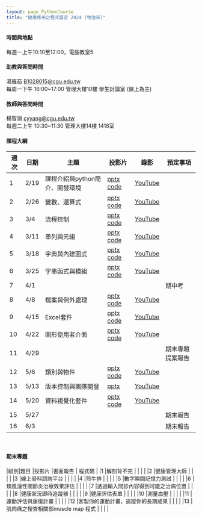```yaml
---
layout: page_PythonCourse
title: "健康應用之程式語言 2024 (物治系)"
---
```

<!---
課程代碼 GT0174
開課序號 61033
學生人數 49人
-->

#### 時間與地點
每週一上午10:10至12:00，電腦教室5<br/>

#### 助教與答問時間
湯雁茹 B1028015@cgu.edu.tw <br/>
每周一下午 16:00~17:00 管理大樓10樓 學生討論室 (線上為主) <br/>

#### 教師與答問時間
楊智淵 cyyang@cgu.edu.tw <br/>
每週二上午 10:30~11:30 管理大樓14樓 1416室<br/>

#### 課程大綱

|週次|日期   |主題                       |投影片   |錄影       | 預定事項     |
|--- |---   |---                        |---     |---        |---       |
|1   |2/19  | 課程介紹與python簡介、開發環境       | [pptx](https://changgunguniversity-my.sharepoint.com/:p:/g/personal/d000019097_cgu_edu_tw/EWE2xpbRm9tLhgnKREF8LYABDFQ8D7Vm7N0F1dwjnPosrQ?e=rhte1G) [code](https://changgunguniversity-my.sharepoint.com/:f:/g/personal/d000019097_cgu_edu_tw/EgTC2j0wDgNLn4HNjNtp0iMBrfHhnS90_YSWiKoJk7lYeQ?e=lQQcd1)       |  [YouTube](https://youtu.be/BXqpsbl7iEw)        |          |
|2   |2/26  | 變數、運算式               | [pptx](https://changgunguniversity-my.sharepoint.com/:p:/g/personal/d000019097_cgu_edu_tw/EY6dsm6bQQhFlRL1wAIaq6UBA6F3OvZkpVxUgJZCxCVAVw?e=WX8hdP) [code](https://changgunguniversity-my.sharepoint.com/:f:/g/personal/d000019097_cgu_edu_tw/EnoxoOREvOJNrwGwixNMcrEBGf7jzcqb2-FQJIiDJbkE5w?e=HgKhjz)       | [YouTube](https://youtu.be/FK1JJ8RebwM)         |          |
|3   |3/4   | 流程控制                   | [pptx](https://changgunguniversity-my.sharepoint.com/:p:/g/personal/d000019097_cgu_edu_tw/EeMYxYwmjtRBuLm3Eegy3eQBeeJ3ZmcrsIsNniZJYFpGLg?e=oZDU6e) [code](https://changgunguniversity-my.sharepoint.com/:f:/g/personal/d000019097_cgu_edu_tw/EhT6fGcO-ZtMritw7V76TVkBbbLEMFN2SXtT3rtcIrbrrg?e=1FM4eA)       | [YouTube](https://youtu.be/R-smuRewNto)        |           |
|4   |3/11  | 串列與元組                 | [pptx](https://changgunguniversity-my.sharepoint.com/:p:/g/personal/d000019097_cgu_edu_tw/Ee3AWvv3CLJApC2Yka-uawIBWy_Zu2BhvLjqkV7j-NFAyQ?e=WO5Onf) [code](https://changgunguniversity-my.sharepoint.com/:f:/g/personal/d000019097_cgu_edu_tw/EsCHuAhwxRRHh-sJBB9EW5IBNf9Z8JYTnPmjbe5XmeigzA?e=04H3di) | [YouTube](https://youtu.be/da-sBSt3AbU)       |           |
|5   |3/18  | 字典與內建函式             | [pptx](https://changgunguniversity-my.sharepoint.com/:p:/g/personal/d000019097_cgu_edu_tw/EebmFCAw7JJCjDhDOIKXDt8BNWG1I30HoofKADayvb0dpQ?e=ofhFlI) [code](https://changgunguniversity-my.sharepoint.com/:f:/g/personal/d000019097_cgu_edu_tw/EtmuGX643CBLn3USBrfPN3UBp6UuzIx2GQPJmfmOUGC4pQ?e=wusdHr)      | [YouTube](https://youtu.be/sRdBv0le5Xs)        |           |
|6   |3/25  | 字串函式與模組             | [pptx](https://changgunguniversity-my.sharepoint.com/:p:/g/personal/d000019097_cgu_edu_tw/EUB9mx7ZFThJs-UQjdMJ3-IBgQy-6Uf2RCTCefrre5a8ZQ?e=PMGYSh) [code](https://changgunguniversity-my.sharepoint.com/:f:/g/personal/d000019097_cgu_edu_tw/EkxhPemj-n5Klnun5d-1jPIBi3svaxpe4M0Elg2218C0gw?e=7hgQBV)      | [YouTube](https://youtu.be/PGfVzQzwxA8)        |           |
|7   |4/1   |                           |        |         | 期中考     |
|8   |4/8   | 檔案與例外處理             | [pptx](https://changgunguniversity-my.sharepoint.com/:p:/g/personal/d000019097_cgu_edu_tw/EUQTzfoRRKdApu4OVjMp-JIBtB9Hxz1-jDhbs_S3WJoE2A?e=E3H6uB) [code](https://changgunguniversity-my.sharepoint.com/:f:/g/personal/d000019097_cgu_edu_tw/Ety4j-b6eZtDuqw2zucANAUBbJyoLTqjiW9bqnuJVlXSzw?e=ANfxbi)    | [YouTube](https://youtu.be/JdwecUdfH7c)        |              |
|9   |4/15  | Excel套件                 | [pptx](https://changgunguniversity-my.sharepoint.com/:p:/g/personal/d000019097_cgu_edu_tw/EZlRhpzasblInA8Z6vZi3YoBOcqjuwlAMWxpqVtBwVStUg?e=ZKKuao) [code](https://changgunguniversity-my.sharepoint.com/:f:/g/personal/d000019097_cgu_edu_tw/EmP1PRsTHz9Jr-HVFbjxHf4BhYLPkrefq5B22ME1etOldw?e=KxXGny)     | [YouTube](https://youtu.be/bs9yTIZY1ME)        |              |
|10  |4/22  | 圖形使用者介面                  | [pptx](https://changgunguniversity-my.sharepoint.com/:p:/g/personal/d000019097_cgu_edu_tw/EUw4cLAFgOBHupTjdkajLj8BKaSvBO1jlGgsVoNx0Q_nqA?e=oYqMYG) [code](https://changgunguniversity-my.sharepoint.com/:f:/g/personal/d000019097_cgu_edu_tw/ErHzk2dt7RpKvep29M4CIKIBTjOaAo0NgI625RKQndoMXg?e=6o8WyN)     | [YouTube](https://youtu.be/6cRjNZqJwAs)        |              |
|11  |4/29  |                            |      |         |  期末專題提案報告            |
|12  |5/6   | 類別與物件             | [pptx](https://changgunguniversity-my.sharepoint.com/:p:/g/personal/d000019097_cgu_edu_tw/EapcjnEA6wpIoAUqsi5CuzUBurxSZkZT0_xVjhg3L4_7XA?e=FrMvhL) [code](https://changgunguniversity-my.sharepoint.com/:f:/g/personal/d000019097_cgu_edu_tw/EgpQL4T45VlBoZ_HgvTMRxoBKjG6uMn-xc1VvWFmktJUzw?e=jfcEk2)     | [YouTube](https://youtu.be/dq7uzbYFS7w)        |              |
|13  |5/13  | 版本控制與團隊開發                 | [pptx](https://changgunguniversity-my.sharepoint.com/:p:/g/personal/d000019097_cgu_edu_tw/EdT1fxQYCf9JqYHEdgncxW8BToHpEht1-r34xKupZeIgnw?e=XLwDB5)      | [YouTube](https://youtu.be/Ut7cpZyClW0)        |              |
|14  |5/20  | 資料視覺化套件                   | [pptx](https://changgunguniversity-my.sharepoint.com/:p:/g/personal/d000019097_cgu_edu_tw/EWJUD6SPIh9CvdZDMmXqZkABg4JobvB2UqE9_ZzizZWOwg?e=Rs4SPc) [code](https://changgunguniversity-my.sharepoint.com/:f:/g/personal/d000019097_cgu_edu_tw/Em-5_MuOQhtCiTGIylEmZbsBucJwwYBQnlJJAQI4OOD37w?e=lLUiSF)    | [YouTube](https://youtu.be/4COPRj1V-7A)        |               |
|15  |5/27  |                           |      |         |  期末報告      |
|16  |6/3   |                           |      |         |  期末報告       |

<br/>

#### 期末專題

|組別|題目                               |投影片                  |書面報告 | 程式碼  |
|1   |解剖背不完                         |                       |        |        |
|2   |健康管理大師                       |                       |        |        |
|3   |線上骨科諮詢平台                   |                       |        |        |
|4   |煎牛排                             |                       |        |        |
|5   |數字瞬間記憶力測試                  |                       |        |        |
|6   |類風溼性關節炎治療效果評估          |                       |        |        |
|7   |透過輸入問診內容得到可能之治病位置  |                       |        |        |
|8   |健康狀況即時追蹤器                  |                       |        |        |
|9   |健康評估表單                        |                       |        |        |
|10  |測量血壓                            |                       |        |        |
|11  |運動評估與康復計畫                   |                       |        |        |
|12  |客製你的運動計畫，追蹤你的長期成果  |                       |        |        |
|13  |肌肉痛之搜查相關部muscle map 程式   |                       |        |        |

<br/>
